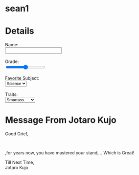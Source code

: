 # sean1

<!DOCTYPE html> 
<html>
  
  <h1> Details</h1>
<label>
  Name:<br>
  <input id="name"><br>
  </label>
  <label>
    <br>Grade:<br>
    <input id="grade" type="range" min="1" max="7"><br>
  </label>
  <label>
  <br>Favorite Subject:<br>
   
  </label>
  <select id="subject">
    <option value="Star Platinum">Science </option>
    <option value="Crazy Diamond">Math </option>
    <option value="Gold Experience"> English</option><br>
    
  <br></select>
  <br>
  <br><label>
    Traits:
  </label>
  <br><select id="trait">
    <option value="It is good to see learning on your stand">Smartass </option>
  <option value="You could be able to defeat <em>DIO</em> with your stand"> Confident</option>
    <option value="You can of course get better at using your stand by training">Hard Worker</option>
  </select>

  <h1> Message From Jotaro Kujo </h1>
  
  <p> Good Grief,</p><br>
  
  <p><span id="cname"> </span>,for <span id="cgrade"> </span> years now, you have mastered your stand,<span id="csubject"> </span>.. Which is Great!</p>
<p><span id="ctrait"> </span> </p>

  
  <p> Till Next Time, <br>
  Jotaro Kujo
  </p>
  
  <script>
    function inputAction(){
     cname.textContent = name.value; 
      csubject.textContent = subject.value;
      cgrade.textContent = grade.value;
      ctrait.textContent = trait.value;
    }
    name.oninput = inputAction;
    subject.onchange = inputAction;
    grade.onchange = inputAction;
    trait.onchange = inputAction;
  </script>
  
</html>
